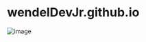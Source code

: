 # wendelDevJr.github.io
![image](https://user-images.githubusercontent.com/116203864/200020304-0ad03b33-3ba6-43aa-b196-34d5495caf31.png)
